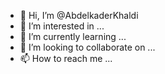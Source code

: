 - 👋 Hi, I’m @AbdelkaderKhaldi
- 👀 I’m interested in ...
- 🌱 I’m currently learning ...
- 💞️ I’m looking to collaborate on ...
- 📫 How to reach me ...

<!---
AbdelkaderKhaldi/AbdelkaderKhaldi is a ✨ special ✨ repository because its `README.md` (this file) appears on your GitHub profile.
You can click the Preview link to take a look at your changes.
--->
